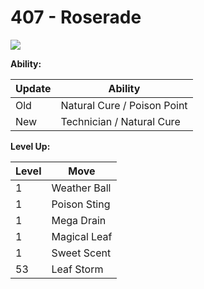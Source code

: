 # 407 - Roserade
![][407]

**Ability:**

Update | Ability
---    | ---
Old    | Natural Cure / Poison Point
New    | Technician / Natural Cure

**Level Up:**

Level | Move
---   | ---
  1   | Weather Ball
  1   | Poison Sting
  1   | Mega Drain
  1   | Magical Leaf
  1   | Sweet Scent
 53   | Leaf Storm



[407]: /img/pokemon/407.png
